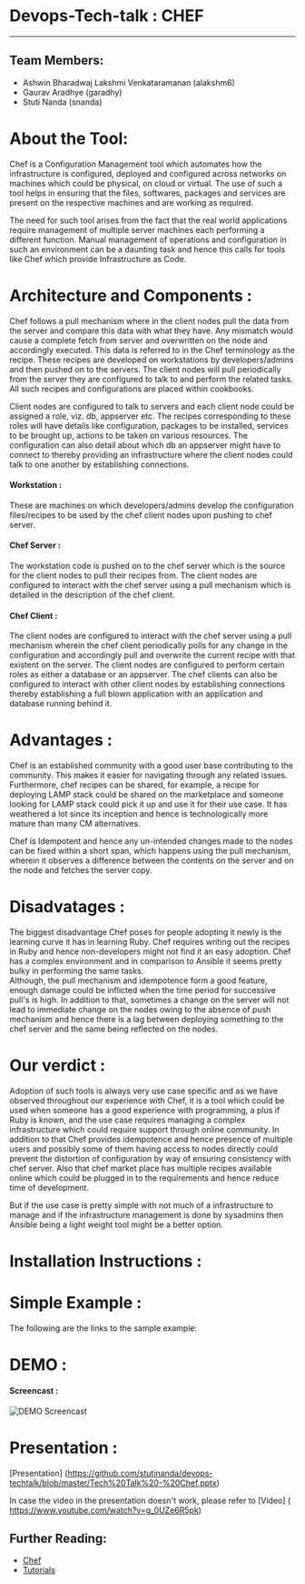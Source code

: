 # Devops-Tech-talk : CHEF
---------------
Team Members:
----
- Ashwin Bharadwaj Lakshmi Venkataramanan (alakshm6)
- Gaurav Aradhye (garadhy)
- Stuti Nanda (snanda)

# About the Tool:

Chef is a Configuration Management tool which automates how the infrastructure is configured, deployed and configured across networks on machines which could be physical, on cloud or virtual. The use of such a tool helps in ensuring that the files, softwares, packages and services are present on the respective machines and are working as required.  
  
The need for such tool arises from the fact that the real world applications require management of multiple server machines each performing a different function. Manual management of operations and configuration in such an environment can be a daunting task and hence this calls for tools like Chef which provide Infrastructure as Code.  

# Architecture and Components :  
Chef follows a pull mechanism where in the client nodes pull the data from the server and compare this data with what they have. Any mismatch would cause a complete fetch from server and overwritten on the node and accordingly executed. This data is referred to in the Chef terminology as the recipe. These recipes are developed on workstations by developers/admins and then pushed on to the servers. The client nodes will pull periodically from the server they are configured to talk to and perform the related tasks. All such recipes and configurations are placed within cookbooks.   

Client nodes are configured to talk to servers and each client node could be assigned a role, viz. db, appserver etc. The recipes corresponding to these roles will have details like configuration, packages to be installed, services to be brought up, actions to be taken on various resources. The configuration can also detail about which db an appserver might have to connect to thereby providing an infrastructure where the client nodes could talk to one another by establishing connections.  
  
#### Workstation : 
These are machines on which developers/admins develop the configuration files/recipes to be used by the chef client nodes upon pushing to chef server.   
  
#### Chef Server :
The workstation code is pushed on to the chef server which is the source for the client nodes to pull their recipes from. The client nodes are configured to interact with the chef server using a pull mechanism which is detailed in the description of the chef client.   
  
#### Chef Client :
The client nodes are configured to interact with the chef server using a pull mechanism wherein the chef client periodically polls for any change in the configuration and accordingly pull and overwrite the current recipe with that existent on the server. The client nodes are configured to perform certain roles as either a database or an appserver. The chef clients can also be configured to interact with other client nodes by establishing connections thereby establishing a full blown application with an application and database running behind it. 


# Advantages : 
Chef is an established community with a good user base contributing to the community. This makes it easier for navigating through any related issues. Furthermore, chef recipes can be shared, for example, a recipe for deploying LAMP stack could be shared on the marketplace and someone looking for LAMP stack could pick it up and use it for their use case. It has weathered a lot since its inception and hence is technologically more mature than many CM alternatives.  
  
Chef is Idempotent and hence any un-intended changes made to the nodes can be fixed within a short span, which happens using the pull mechanism, wherein it observes a difference between the contents on the server and on the node and fetches the server copy.

# Disadvatages : 
The biggest disadvantage Chef poses for people adopting it newly is the learning curve it has in learning Ruby. Chef requires writing out the recipes in Ruby and hence non-developers might not find it an easy adoption. Chef has a complex environment and in comparison to Ansible it seems pretty bulky in performing the same tasks.   
Although, the pull mechanism and idempotence form a good feature, enough damage could be inflicted when the time period for successive pull's is high. In addition to that, sometimes a change on the server will not lead to immediate change on the nodes owing to the absence of push mechanism and hence there is a lag between deploying something to the chef server and the same being reflected on the nodes.  

# Our verdict :
Adoption of such tools is always very use case specific and as we have observed throughout our experience with Chef, it is a tool which could be used when someone has a good experience with programming, a plus if Ruby is known, and the use case requires managing a complex infrastructure which could require support through online community. In addition to that Chef provides idempotence and hence presence of multiple users and possibly some of them having access to nodes directly could prevent the distortion of configuration by way of ensuring consistency with chef server. Also that chef market place has multiple recipes available online which could be plugged in to the requirements and hence reduce time of development.  

But if the use case is pretty simple with not much of a infrastructure to manage and if the infrastructure management is done by sysadmins then Ansible being a light weight tool might be a better option.


# Installation Instructions :


# Simple Example : 
The following are the links to the sample example:


# DEMO : 

#### Screencast :

![DEMO Screencast](link)

# Presentation : 

[Presentation] (https://github.com/stutinanda/devops-techtalk/blob/master/Tech%20Talk%20-%20Chef.pptx)

In case the video in the presentation doesn't work, please refer to [Video] (                       https://www.youtube.com/watch?v=g_0UZe6R5pk)


## Further Reading: 
- [Chef](https://www.chef.io/chef/)
- [Tutorials](https://learn.chef.io/tutorials/)
